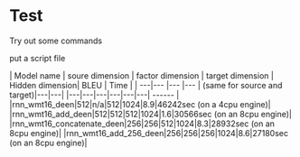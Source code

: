 # Test
Try out some commands

put a script file

| Model name | soure dimension | factor dimension | target dimension | Hidden dimension| BLEU | Time |
| ---|--- |--- |--- |  (same for source and target)|---|---|
|---|---|---|---|---|---|   ------   |
|rnn_wmt16_deen|512|n/a|512|1024|8.9|46242sec (on a 4cpu engine)|
|rnn_wmt16_add_deen|512|512|512|1024|1.6|30566sec (on an 8cpu engine)|
|rnn_wmt16_concatenate_deen|256|256|512|1024|8.3|28932sec (on an 8cpu engine)|
|rnn_wmt16_add_256_deen|256|256|256|1024|8.6|27180sec (on an 8cpu engine)|
